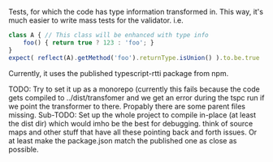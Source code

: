 Tests, for which the code has type information transformed in. This way, it's much easier to write mass tests for the validator.
i.e.
````typescript
class A { // This class will be enhanced with type info
    foo() { return true ? 123 : 'foo'; }
}
expect( reflect(A).getMethod('foo').returnType.isUnion() ).to.be.true
````

Currently, it uses the published typescript-rtti package from npm.

TODO: Try to set it up as a monorepo (currently this fails because the code gets compiled to ../dist/transfomer and we get an error during the tspc run if we point the transformer to there. Propably there are some parent files missing. 
  Sub-TODO: Set up the whole project to compile in-place (at least the dist dir) which would imho be the best for debugging. think of source maps and other stuff that have all these pointing back and forth issues. Or at least make the package.json match the published one as close as possible.
